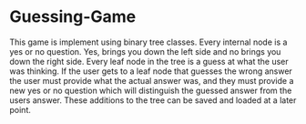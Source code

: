 # Guessing-Game
This game is implement using binary tree classes.
Every internal node is a yes or no question. Yes, brings you down the left side and no brings you down the right side.
Every leaf node in the tree is a guess at what the user was thinking. 
If the user gets to a leaf node that guesses the wrong answer the user must provide what the actual answer was, 
and they must provide a new yes or no question which will distinguish the guessed answer from
the users answer. These additions to the tree can be saved and loaded at a later point.
